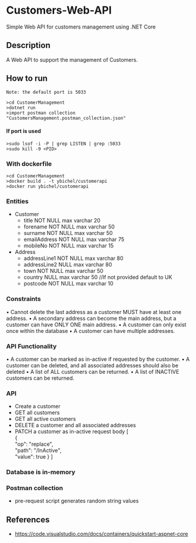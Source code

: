 # Customers-Web-API
Simple Web API for customers management using .NET Core

## Description
A Web API to support the management of Customers.

## How to run
    Note: the default port is 5033

    >cd CustomerManagement
    >dotnet run
    >import postman collection "CustomersManagement.postman_collection.json"
#### If port is used
    >sudo lsof -i -P | grep LISTEN | grep :5033
    >sudo kill -9 <PID>

### With dockerfile
    >cd CustomerManagement
    >docker build . -t ybichel/customerapi
    >docker run ybichel/customerapi


### Entities
- Customer
    - title NOT NULL max varchar 20
    - forename NOT NULL max varchar 50
    - surname NOT NULL max varchar 50
    - emailAddress NOT NULL max varchar 75
    - mobileNo NOT NULL max varchar 15
- Address
    - addressLine1 NOT NULL max varchar 80
    - addressLine2 NULL max varchar 80
    - town NOT NULL max varchar 50
    - country NULL max varchar 50 //If not provided default to UK
    - postcode NOT NULL max varchar 10

### Constraints
• Cannot delete the last address as a customer MUST have at least one address.
• A secondary address can become the main address, but a customer can have ONLY ONE main address.
• A customer can only exist once within the database
• A customer can have multiple addresses.

### API Functionality
• A customer can be marked as in-active if requested by the customer.
• A customer can be deleted, and all associated addresses should also be deleted
• A list of ALL customers can be returned.
• A list of INACTIVE customers can be returned.

### API
- Create a customer
- GET all customers
- GET all active customers
- DELETE a customer and all associated addresses
- PATCH a customer as in-active
    request body
    [     
        {       
           "op": "replace",       
           "path": "/InActive",       
           "value": true
        }
    ]

### Database is in-memory

### Postman collection
- pre-request script generates random string values

## References
- https://code.visualstudio.com/docs/containers/quickstart-aspnet-core 